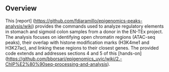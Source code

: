 ## Overview
This [report] (https://github.com/fdjaramillo/epigenomics-peaks-analysis/wiki) provides the commands used to analyze regulatory elements in stomach and sigmoid colon samples from a donor in the EN-TEx project. The analysis focuses on identifying open chromatin regions (ATAC-seq peaks), their overlap with histone modification marks (H3K4me1 and H3K27ac), and linking these regions to their closest genes. The provided code extends and addresses sections 4 and 5 of this [hands-on] (https://github.com/bborsari/epigenomics_uvic/wiki/2.-ChIP%E2%80%90seq-processing-and-analysis).
